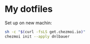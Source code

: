 # My dotfiles

Set up on new machin:

```bash
sh -c "$(curl -fsLS get.chezmoi.io)"
chezmoi init --apply dnlbauer
```


